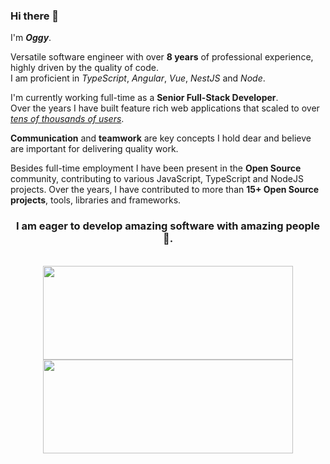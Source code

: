 ### Hi there 👋

I'm ***Oggy***.  

Versatile software engineer with over <strong>8 years</strong> of professional experience, highly driven by the quality of code.  
I am proficient in _TypeScript_, _Angular_, _Vue_, _NestJS_ and _Node_.  

I'm currently working full-time as a <strong>Senior Full-Stack Developer</strong>.  
Over the years I have built feature rich web applications that scaled to over _<ins>tens of thousands of users<ins>_.  

<strong>Communication</strong> and <strong>teamwork</strong> are key concepts I hold dear and believe are important for delivering quality work.  

Besides full-time employment I have been present in the <strong>Open Source</strong> community, contributing to various JavaScript, TypeScript and NodeJS projects. Over the years, I have contributed to more than <strong>15+ Open Source projects</strong>, tools, libraries and frameworks.  

<h3 align="center">I am eager to develop amazing software with amazing people 💚.</h3>
<br />

<div align="center">
<img width="400" height="150" src="https://github-readme-stats.vercel.app/api?username=ognjenjevremovic&show_icons=true&count_private=true&theme=vue&border_radius=12&hide=contribs&rank_icon=github&include_all_commits=true&custom_title=Ognjen%20Jevremovic&hide_title=true&layout=default&card_width=400&langs_count=10&line_height=30" />
<img width="400" height="150" src="https://github-readme-streak-stats.herokuapp.com/?user=ognjenjevremovic&theme=vue&hide_border=true&border_radius=12&date_format=M%20j%5B%2C%20Y%5D&card_width=520" />
</div> 
<br />
